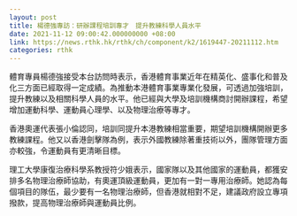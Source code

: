 ```yaml
---
layout: post
title: 楊德強專訪：研辦課程培訓專才　提升教練科學人員水平
date: 2021-11-12 09:00:42.000000000 +08:00
link: https://news.rthk.hk/rthk/ch/component/k2/1619447-20211112.htm
categories: rthk
---
```


體育專員楊德強接受本台訪問時表示，香港體育事業近年在精英化、盛事化和普及化三方面已經取得一定成績。為推動本港體育事業專業化發展，可透過加強培訓，提升教練以及相關科學人員的水平。他已經與大學及培訓機構商討開辦課程，希望增加運動科學、運動員心理學、以及物理治療等專才。

香港奧運代表張小倫認同，培訓同提升本港教練相當重要，期望培訓機構開辦更多教練課程。他又以香港劍擊隊為例，表示外國教練除著重技術以外，團隊管理方面亦較強，令運動員有更清晰目標。

理工大學康復治療科學系教授符少娥表示，國家隊以及其他國家的運動員，都獲安排多名物理治療師協助，有奧運頂級運動員，更加有一對一專用治療師。她認為每個項目的隊伍，最少要有一名物理治療師，但香港就相對不足，建議政府設立專項撥款，提高物理治療師與運動員比例。
